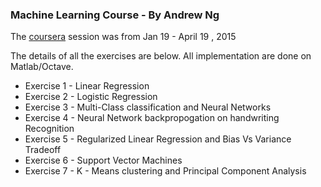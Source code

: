 ### Machine Learning Course - By Andrew Ng 

The [coursera] session was from Jan 19 - April 19 , 2015

The details of all the exercises are below. All implementation are done on Matlab/Octave.

*   Exercise 1 - Linear Regression
*   Exercise 2 - Logistic Regression
*   Exercise 3 - Multi-Class classification and Neural Networks
*   Exercise 4 - Neural Network backpropogation on handwriting Recognition
*   Exercise 5 - Regularized Linear Regression and Bias Vs Variance Tradeoff
*   Exercise 6 - Support Vector Machines
*   Exercise 7 - K - Means clustering and Principal Component Analysis

[coursera]:https://www.coursera.org/course/ml

